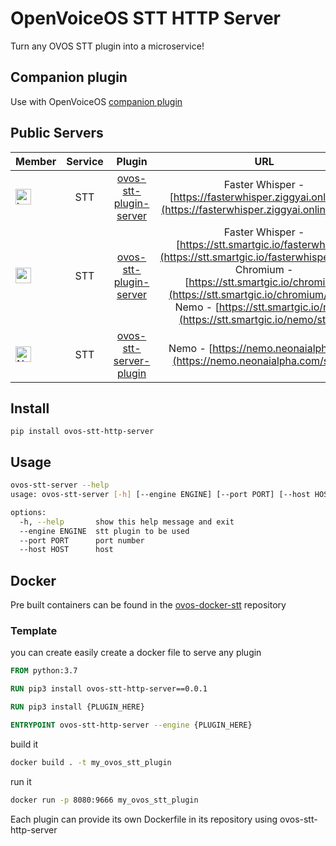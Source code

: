 # OpenVoiceOS STT HTTP Server

Turn any OVOS STT plugin into a microservice!


## Companion plugin

Use with OpenVoiceOS [companion plugin](https://github.com/OpenVoiceOS/ovos-stt-server-plugin)

## Public Servers

| Member | Service | Plugin | URL |
|---|:---:|:---:|:---:|
| <div><a href="https://github.com/builderjer"><img src="https://avatars.githubusercontent.com/u/34875857?v=4" alt="builderjer" width="25" height="25"></a></div> | STT | [ovos-stt-plugin-server](https://github.com/OpenVoiceOS/ovos-stt-plugin-server) | <div>Faster Whisper - [https://fasterwhisper.ziggyai.online/stt](https://fasterwhisper.ziggyai.online/status)</div> |
| <div><a href="https://github.com/goldyfruit"><img src="https://avatars.githubusercontent.com/u/614115?v=4" alt="goldyfruit" width="25" height="25"></a></div> | STT | [ovos-stt-plugin-server](https://github.com/OpenVoiceOS/ovos-stt-plugin-server) | <div>Faster Whisper - [https://stt.smartgic.io/fasterwhisper](https://stt.smartgic.io/fasterwhisper/status)</div><div>Chromium - [https://stt.smartgic.io/chromium](https://stt.smartgic.io/chromium/status)</div><div>Nemo - [https://stt.smartgic.io/nemo](https://stt.smartgic.io/nemo/status)</div>  |
| <div><a href="https://github.com/NeonGeckoCom"><img src="https://avatars.githubusercontent.com/u/32377662?s=200&v=4" alt="Neon" width="25" height="25"></a></div>| STT | [ovos-stt-server-plugin](https://github.com/OpenVoiceOS/ovos-Stt-server-plugin) | <div>Nemo - [https://nemo.neonaialpha.com](https://nemo.neonaialpha.com/status)</div> |

## Install

`pip install ovos-stt-http-server`

## Usage

```bash
ovos-stt-server --help
usage: ovos-stt-server [-h] [--engine ENGINE] [--port PORT] [--host HOST]

options:
  -h, --help       show this help message and exit
  --engine ENGINE  stt plugin to be used
  --port PORT      port number
  --host HOST      host
```

## Docker

Pre built containers can be found in the [ovos-docker-stt](https://github.com/OpenVoiceOS/ovos-docker-stt) repository

### Template

you can create easily create a docker file to serve any plugin

```dockerfile
FROM python:3.7

RUN pip3 install ovos-stt-http-server==0.0.1

RUN pip3 install {PLUGIN_HERE}

ENTRYPOINT ovos-stt-http-server --engine {PLUGIN_HERE}
```

build it
```bash
docker build . -t my_ovos_stt_plugin
```

run it
```bash
docker run -p 8080:9666 my_ovos_stt_plugin
```

Each plugin can provide its own Dockerfile in its repository using ovos-stt-http-server

